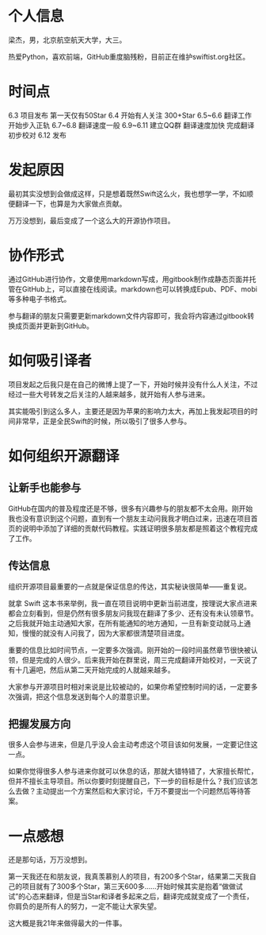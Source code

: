 # 个人信息

梁杰，男，北京航空航天大学，大三。

热爱Python，喜欢前端，GitHub重度脑残粉，目前正在维护swiftist.org社区。

# 时间点

6.3 项目发布 第一天仅有50Star
6.4 开始有人关注 300+Star
6.5~6.6 翻译工作开始步入正轨
6.7~6.8 翻译速度一般 
6.9~6.11 建立QQ群 翻译速度加快 完成翻译 初步校对
6.12 发布

# 发起原因

最初其实没想到会做成这样，只是想着既然Swift这么火，我也想学一学，不如顺便翻译一下，也算是为大家做点贡献。

万万没想到，最后变成了一个这么大的开源协作项目。

# 协作形式

通过GitHub进行协作，文章使用markdown写成，用gitbook制作成静态页面并托管在GitHub上，可以直接在线阅读。markdown也可以转换成Epub、PDF、mobi等多种电子书格式。

参与翻译的朋友只需要更新markdown文件内容即可，我会将内容通过gitbook转换成页面并更新到GitHub。

# 如何吸引译者

项目发起之后我只是在自己的微博上提了一下，开始时候并没有什么人关注，不过经过一些大号转发之后关注的人越来越多，就开始有人参与进来。

其实能吸引到这么多人，主要还是因为苹果的影响力太大，再加上我发起项目的时间非常早，正是全民Swift的时候，所以吸引了很多人参与。

# 如何组织开源翻译

## 让新手也能参与

GitHub在国内的普及程度还是不够，很多有兴趣参与的朋友都不太会用。刚开始我也没有意识到这个问题，直到有一个朋友主动问我我才明白过来，迅速在项目首页的说明中添加了详细的贡献代码教程。实践证明很多朋友都是照着这个教程完成了工作。

## 传达信息

组织开源项目最重要的一点就是保证信息的传达，其实秘诀很简单——重复说。

就拿 Swift 这本书来举例，我一直在项目说明中更新当前进度，按理说大家点进来都会立刻看到，但是仍然有很多朋友问我现在翻译了多少、还有没有未认领章节。之后我就开始主动通知大家，在所有能通知的地方通知，一旦有新变动就马上通知，慢慢的就没有人问我了，因为大家都很清楚项目进度。

重要的信息比如时间节点，一定要多次强调。刚开始的一段时间虽然章节很快被认领，但是完成的人很少。后来我开始在群里说，周三完成翻译开始校对，一天说了有十几遍吧，然后从第二天开始完成的人就越来越多。

大家参与开源项目时相对来说是比较被动的，如果你希望控制时间的话，一定要多次强调，把这个信息发送到每个人的潜意识里。

## 把握发展方向

很多人会参与进来，但是几乎没人会主动考虑这个项目该如何发展，一定要记住这一点。

如果你觉得很多人参与进来你就可以休息的话，那就大错特错了，大家擅长帮忙，但并不擅长主导项目。所以你要时刻提醒自己，下一步的目标是什么？我们应该怎么去做？主动提出一个方案然后和大家讨论，千万不要提出一个问题然后等待答案。

# 一点感想

还是那句话，万万没想到。

第一天我还在和朋友说，我真羡慕别人的项目，有200多个Star，结果第二天我自己的项目就有了300多个Star，第三天600多……开始时候其实是抱着“做做试试”的心态来翻译，但是当Star和译者多起来之后，翻译完成就变成了一个责任，你肩负的是所有人的努力，一定不能让大家失望。

这大概是我21年来做得最大的一件事。
